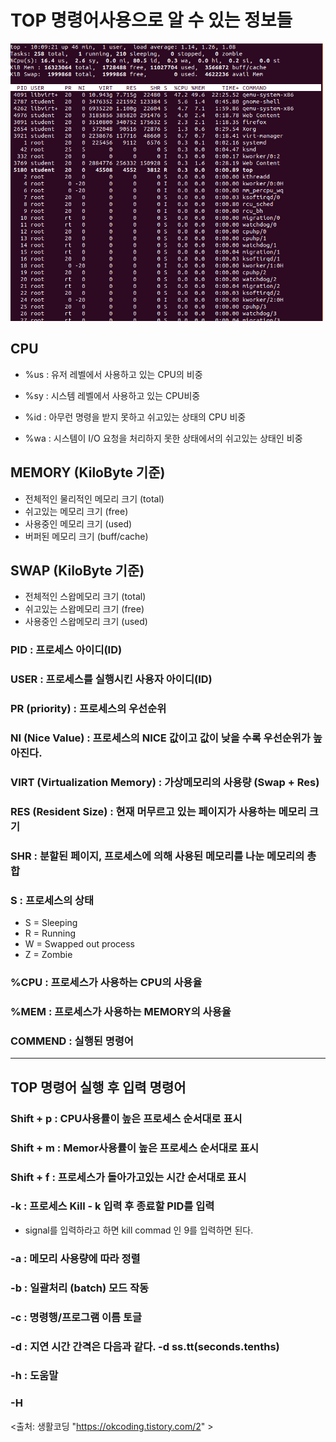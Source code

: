 # TOP 명령어사용으로 알 수 있는 정보들

<img src="https://github.com/hyunseungbin9408/CCCR_experience/blob/master/png/Ubuntu_Load_distribution.png" alt="drawing" width="500"/>

## CPU
 + %us : 유저 레벨에서 사용하고 있는 CPU의 비중

 + %sy : 시스템 레벨에서 사용하고 있는 CPU비중

 + %id : 아무런 명령을 받지 못하고 쉬고있는 상태의 CPU 비중

 + %wa : 시스템이 I/O 요청을 처리하지 못한 상태에서의 쉬고있는 상태인 비중

## MEMORY (KiloByte 기준)
 + 전체적인 물리적인 메모리 크기 (total)
 + 쉬고있는 메모리 크기 (free)
 + 사용중인 메모리 크기 (used)
 + 버퍼된 메모리 크기 (buff/cache)
 
## SWAP (KiloByte 기준)
 + 전체적인 스왑메모리 크기 (total)
 + 쉬고있는 스왑메모리 크기 (free)
 + 사용중인 스왑메모리 크기 (used)
 
### PID : 프로세스 아이디(ID)


### USER : 프로세스를 실행시킨 사용자 아이디(ID)


### PR (priority) : 프로세스의 우선순위


### NI (Nice Value) : 프로세스의 NICE 값이고 값이 낮을 수록 우선순위가 높아진다.


### VIRT (Virtualization Memory) : 가상메모리의 사용량 (Swap + Res)


### RES (Resident Size) : 현재 머무르고 있는 페이지가 사용하는 메모리 크기


### SHR : 분할된 페이지, 프로세스에 의해 사용된 메모리를 나눈 메모리의 총합


### S : 프로세스의 상태
 + S = Sleeping
 + R = Running
 + W = Swapped out process
 + Z = Zombie
 
 
### %CPU : 프로세스가 사용하는 CPU의 사용율


### %MEM : 프로세스가 사용하는 MEMORY의 사용율


### COMMEND : 실행된 명령어

***

## TOP 명령어 실행 후 입력 명령어

### Shift + p : CPU사용률이 높은 프로세스 순서대로 표시


### Shift + m : Memor사용률이 높은 프로세스 순서대로 표시


### Shift + f : 프로세스가 돌아가고있는 시간 순서대로 표시


### -k : 프로세스 Kill - k 입력 후 종료할 PID를 입력
 + signal를 입력하라고 하면 kill commad 인 9를 입력하면 된다.
 
 
### -a : 메모리 사용량에 따라 정렬


### -b : 일괄처리 (batch) 모드 작동


### -c : 명령행/프로그램 이름 토글


### -d : 지연 시간 간격은 다음과 같다. -d ss.tt(seconds.tenths)


### -h : 도움말


### -H 
 <출처: 생활코딩 "https://okcoding.tistory.com/2" >
